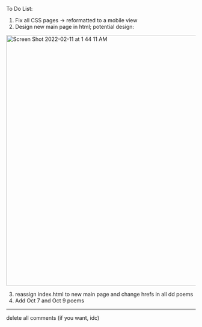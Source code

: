 To Do List:

1. Fix all CSS pages &rarr; reformatted to a mobile view
2. Design new main page in html; potential design:

<img width="667" alt="Screen Shot 2022-02-11 at 1 44 11 AM" src="https://user-images.githubusercontent.com/53208269/153569519-5fce7ab6-c06d-4fa8-89c5-532e56ebfac0.png">


3. reassign index.html to new main page and change hrefs in all dd poems
4. Add Oct 7 and Oct 9 poems

 

-------------------------------------------------
delete all comments (if you want, idc)

